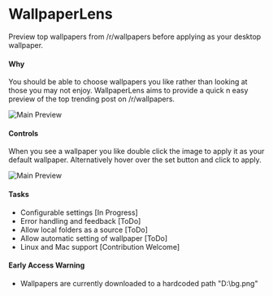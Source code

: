 # WallpaperLens
Preview top wallpapers from /r/wallpapers before applying as your desktop wallpaper.

#### Why 
You should be able to choose wallpapers you like rather than looking at those you may not enjoy. WallpaperLens aims to provide a quick n easy preview of the top trending post on /r/wallpapers.

![Main Preview](https://raw.githubusercontent.com/looterwar/wallpaperlens/master/Images/preview_main.PNG)

#### Controls
When you see a wallpaper you like double click the image to apply it as your default wallpaper. Alternatively hover over the set button and click to apply.

![Main Preview](https://raw.githubusercontent.com/looterwar/wallpaperlens/master/Images/preview_controls.PNG)

#### Tasks
- Configurable settings [In Progress]
- Error handling and feedback [ToDo]
- Allow local folders as a source [ToDo]
- Allow automatic setting of wallpaper [ToDo]
- Linux and Mac support [Contribution Welcome]

#### Early Access Warning
- Wallpapers are currently downloaded to a hardcoded path "D:\bg.png"